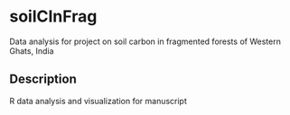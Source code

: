 # soilCInFrag
Data analysis for project on soil carbon in fragmented forests of Western Ghats, India

## Description
R data analysis and visualization for manuscript
